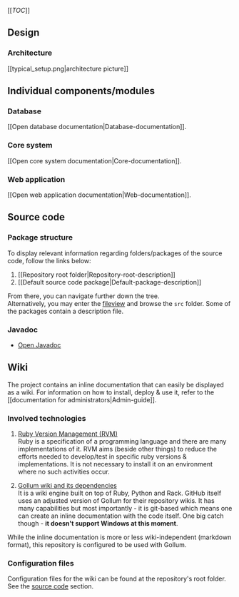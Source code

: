 <!-- --- title: Technical documentation -->

[[_TOC_]]




## Design

### Architecture

[[typical_setup.png|architecture picture]]




## Individual components/modules

### Database<a name="database"/>

[[Open database documentation|Database-documentation]].

### Core system<a name="core"/>

[[Open core system documentation|Core-documentation]].

### Web application<a name="web"/>

[[Open web application documentation|Web-documentation]].




## Source code<a name="sourceCode"/>

### Package structure

To display relevant information regarding folders/packages of the source code, follow the links below:

1. [[Repository root folder|Repository-root-description]]
2. [[Default source code package|Default-package-description]]

From there, you can navigate further down the tree.  
Alternatively, you may enter the [fileview](/fileview) and browse the `src` folder. Some of the packages contain a description file.

### Javadoc<a name="javadoc"/>

* [Open Javadoc](../../javadoc/index.html)




## Wiki

The project contains an inline documentation that can easily be displayed as a wiki. For information on how to install, deploy & use it, refer to the [[documentation for administrators|Admin-guide]].

### Involved technologies

1. [Ruby Version Management (RVM)](https://rvm.io/)  
	Ruby is a specification of a programming language and there are many implementations of it. RVM aims (beside other things) to reduce the efforts needed to develop/test in specific ruby versions & implementations. It is not necessary to install it on an environment where no such activities occur.

2. [Gollum wiki and its dependencies](https://github.com/gollum/gollum)  
	It is a wiki engine built on top of Ruby, Python and Rack. GitHub itself uses an adjusted version of Gollum for their repository wikis. It has many capabilities but most importantly - it is git-based which means one can create an inline documentation with the code itself. One big catch though - **__it doesn't support Windows at this moment__**.

While the inline documentation is more or less wiki-independent (markdown format), this repository is configured to be used with Gollum.
	
### Configuration files

Configuration files for the wiki can be found at the repository's root folder. See the [source code](#sourceCode) section.

